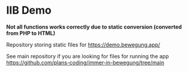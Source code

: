 # IIB Demo
**Not all functions works correctly due to static conversion (converted from PHP to HTML)**

Repository storing static files for https://demo.bewegung.app/

See main repository if you are looking for files for running the app https://github.com/plans-coding/immer-in-bewegung/tree/main

